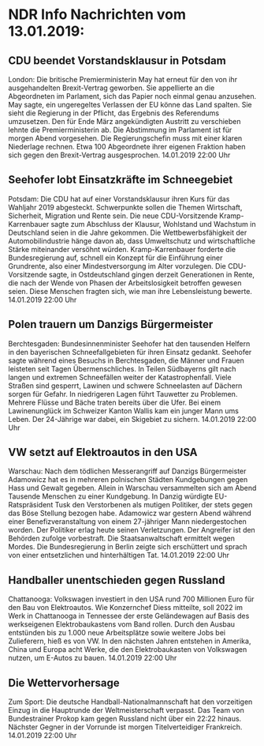 # NDR Info Nachrichten vom 13.01.2019:


## CDU beendet Vorstandsklausur in Potsdam
London:	Die britische Premierministerin May hat erneut für den von ihr ausgehandelten Brexit-Vertrag geworben. Sie appellierte an die Abgeordneten im Parlament, sich das Papier noch einmal genau anzusehen. May sagte, ein ungeregeltes Verlassen der EU könne das Land spalten. Sie sieht die Regierung in der Pflicht, das Ergebnis des Referendums umzusetzen. Den für Ende März angekündigten Austritt zu verschieben lehnte die Premierministerin ab. Die Abstimmung im Parlament ist für morgen Abend vorgesehen. Die Regierungschefin muss mit einer klaren Niederlage rechnen. Etwa 100 Abgeordnete ihrer eigenen Fraktion haben sich gegen den Brexit-Vertrag ausgesprochen. 14.01.2019 22:00 Uhr 

## Seehofer lobt Einsatzkräfte im Schneegebiet
Potsdam: Die CDU hat auf einer Vorstandsklausur ihren Kurs für das Wahljahr 2019 abgesteckt. Schwerpunkte sollen die Themen Wirtschaft, Sicherheit, Migration und Rente sein. Die neue CDU-Vorsitzende Kramp-Karrenbauer sagte zum Abschluss der Klausur, Wohlstand und Wachstum in Deutschland seien in die Jahre gekommen. Die Wettbewerbsfähigkeit der Automobilindustrie hänge davon ab, dass Umweltschutz und wirtschaftliche Stärke miteinander versöhnt würden. Kramp-Karrenbauer forderte die Bundesregierung auf, schnell ein Konzept für die Einführung einer Grundrente, also einer Mindestversorgung im Alter vorzulegen. Die CDU-Vorsitzende sagte, in Ostdeutschland gingen derzeit Generationen in Rente, die nach der Wende von Phasen der Arbeitslosigkeit betroffen gewesen seien. Diese Menschen fragten sich, wie man ihre Lebensleistung bewerte. 14.01.2019 22:00 Uhr 

## Polen trauern um Danzigs Bürgermeister
Berchtesgaden:   Bundesinnenminister Seehofer hat den tausenden Helfern in den bayerischen Schneefallgebieten für ihren Einsatz gedankt. Seehofer sagte während eines Besuchs in Berchtesgaden, die Männer und Frauen leisteten seit Tagen Übermenschliches. In Teilen Südbayerns gilt nach langen und extremen Schneefällen weiter der Katastrophenfall. Viele Straßen sind gesperrt, Lawinen und schwere Schneelasten auf Dächern sorgen für Gefahr. In niedrigeren Lagen führt Tauwetter zu Problemen. Mehrere Flüsse und Bäche traten bereits über die Ufer. Bei einem Lawinenunglück im Schweizer Kanton Wallis kam ein junger Mann ums Leben. Der 24-Jährige war dabei, ein Skigebiet zu sichern. 14.01.2019 22:00 Uhr 

## VW setzt auf Elektroautos in den USA
Warschau: Nach dem tödlichen Messerangriff auf Danzigs Bürgermeister Adamowicz hat es in mehreren polnischen Städten Kundgebungen gegen Hass und Gewalt gegeben. Allein in Warschau versammelten sich am Abend Tausende Menschen zu einer Kundgebung. In Danzig würdigte EU-Ratspräsident Tusk den Verstorbenen als mutigen Politiker, der stets gegen das Böse Stellung bezogen habe. Adamowicz war gestern Abend während einer Benefizveranstaltung von einem 27-jähriger Mann niedergestochen worden. Der Politiker erlag heute seinen Verletzungen. Der Angreifer ist den Behörden zufolge vorbestraft. Die Staatsanwaltschaft ermittelt wegen Mordes. Die Bundesregierung in Berlin zeigte sich erschüttert und sprach von einer entsetzlichen und hinterhältigen Tat. 14.01.2019 22:00 Uhr 

## Handballer unentschieden gegen Russland
Chattanooga: Volkswagen investiert in den USA rund 700 Millionen Euro für den Bau von Elektroautos. Wie Konzernchef Diess mitteilte, soll 2022 im Werk in Chattanooga in Tennessee der erste Geländewagen auf Basis des werkseigenen Elektrobaukastens vom Band rollen. Durch den Ausbau entstünden bis zu 1.000 neue Arbeitsplätze sowie weitere Jobs bei Zulieferern, hieß es von VW. In den nächsten Jahren entstehen in Amerika, China und Europa acht Werke, die den Elektrobaukasten von Volkswagen nutzen, um E-Autos zu bauen. 14.01.2019 22:00 Uhr 

## Die Wettervorhersage
Zum Sport: Die deutsche Handball-Nationalmannschaft hat den vorzeitigen Einzug in die Hauptrunde der Weltmeisterschaft verpasst. Das Team von Bundestrainer Prokop kam gegen Russland nicht über ein 22:22 hinaus. Nächster Gegner in der Vorrunde ist morgen Titelverteidiger Frankreich. 14.01.2019 22:00 Uhr 
